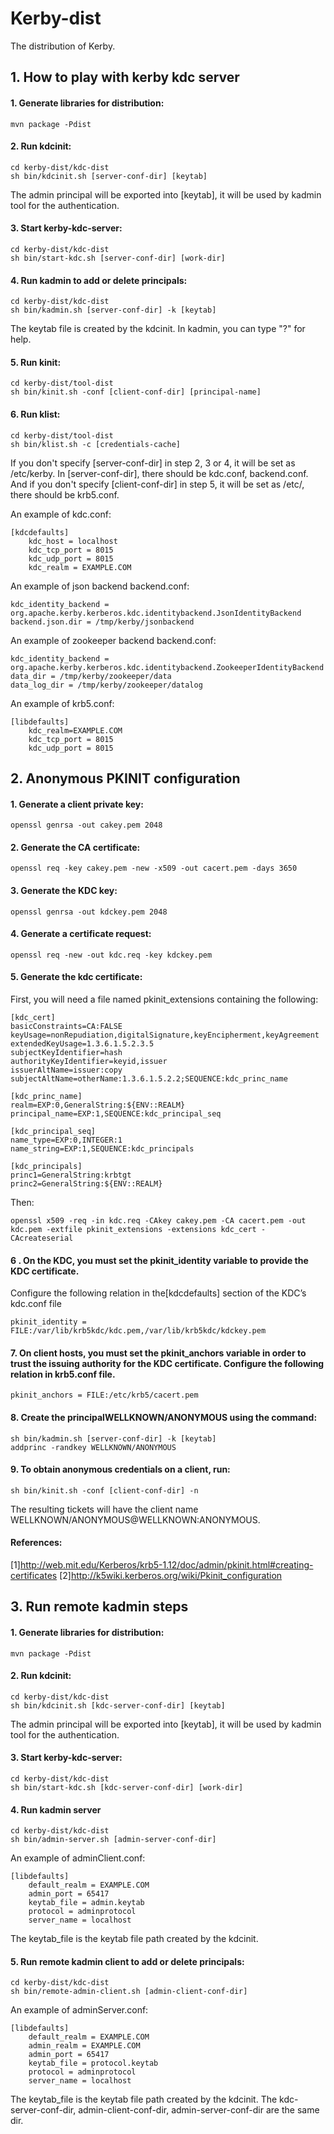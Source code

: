 <!--
  Licensed to the Apache Software Foundation (ASF) under one
  or more contributor license agreements.  See the NOTICE file
  distributed with this work for additional information
  regarding copyright ownership.  The ASF licenses this file
  to you under the Apache License, Version 2.0 (the
  "License"); you may not use this file except in compliance
  with the License.  You may obtain a copy of the License at

  http://www.apache.org/licenses/LICENSE-2.0

  Unless required by applicable law or agreed to in writing,
  software distributed under the License is distributed on an
  "AS IS" BASIS, WITHOUT WARRANTIES OR CONDITIONS OF ANY
  KIND, either express or implied.  See the License for the
  specific language governing permissions and limitations
  under the License.
-->

Kerby-dist
============

The distribution of Kerby.

## 1. How to play with kerby kdc server

#### 1. Generate libraries for distribution:
```
mvn package -Pdist
```

#### 2. Run kdcinit:
```
cd kerby-dist/kdc-dist
sh bin/kdcinit.sh [server-conf-dir] [keytab]
```
The admin principal will be exported into [keytab], it will be used by kadmin tool for the authentication. 

#### 3. Start kerby-kdc-server:
```
cd kerby-dist/kdc-dist
sh bin/start-kdc.sh [server-conf-dir] [work-dir]
```

#### 4. Run kadmin to add or delete principals:
```
cd kerby-dist/kdc-dist
sh bin/kadmin.sh [server-conf-dir] -k [keytab]
```
  The keytab file is created by the kdcinit.
  In kadmin, you can type "?" for help.

#### 5. Run kinit:
```
cd kerby-dist/tool-dist
sh bin/kinit.sh -conf [client-conf-dir] [principal-name]
```

#### 6. Run klist:
```
cd kerby-dist/tool-dist
sh bin/klist.sh -c [credentials-cache]
```

  If you don't specify [server-conf-dir] in step 2, 3 or 4, it will be set as /etc/kerby. In [server-conf-dir], there should be kdc.conf, backend.conf. 
  And if you don't specify [client-conf-dir] in step 5, it will be set as /etc/, there should be krb5.conf.

An example of kdc.conf:
```
[kdcdefaults]
    kdc_host = localhost
    kdc_tcp_port = 8015
    kdc_udp_port = 8015
    kdc_realm = EXAMPLE.COM
```
An example of json backend backend.conf:
```
kdc_identity_backend = org.apache.kerby.kerberos.kdc.identitybackend.JsonIdentityBackend
backend.json.dir = /tmp/kerby/jsonbackend
```
An example of zookeeper backend backend.conf:
```
kdc_identity_backend = org.apache.kerby.kerberos.kdc.identitybackend.ZookeeperIdentityBackend
data_dir = /tmp/kerby/zookeeper/data
data_log_dir = /tmp/kerby/zookeeper/datalog
```
An example of krb5.conf:
```
[libdefaults]
    kdc_realm=EXAMPLE.COM
    kdc_tcp_port = 8015
    kdc_udp_port = 8015
```

## 2. Anonymous PKINIT configuration
#### 1. Generate a client private key:
```
openssl genrsa -out cakey.pem 2048
```

#### 2. Generate the CA certificate:
```
openssl req -key cakey.pem -new -x509 -out cacert.pem -days 3650
```

#### 3. Generate the KDC key:
```
openssl genrsa -out kdckey.pem 2048
```

#### 4. Generate a certificate request:
```
openssl req -new -out kdc.req -key kdckey.pem
```

#### 5. Generate the kdc certificate:
First, you will need a file named pkinit_extensions containing the following:
```
[kdc_cert]
basicConstraints=CA:FALSE
keyUsage=nonRepudiation,digitalSignature,keyEncipherment,keyAgreement
extendedKeyUsage=1.3.6.1.5.2.3.5
subjectKeyIdentifier=hash
authorityKeyIdentifier=keyid,issuer
issuerAltName=issuer:copy
subjectAltName=otherName:1.3.6.1.5.2.2;SEQUENCE:kdc_princ_name

[kdc_princ_name]
realm=EXP:0,GeneralString:${ENV::REALM}
principal_name=EXP:1,SEQUENCE:kdc_principal_seq

[kdc_principal_seq]
name_type=EXP:0,INTEGER:1
name_string=EXP:1,SEQUENCE:kdc_principals

[kdc_principals]
princ1=GeneralString:krbtgt
princ2=GeneralString:${ENV::REALM}
```
Then:
```
openssl x509 -req -in kdc.req -CAkey cakey.pem -CA cacert.pem -out kdc.pem -extfile pkinit_extensions -extensions kdc_cert -CAcreateserial
```

#### 6 . On the KDC, you must set the pkinit_identity variable to provide the KDC certificate.
Configure the following relation in the[kdcdefaults] section of the KDC’s kdc.conf file
```
pkinit_identity = FILE:/var/lib/krb5kdc/kdc.pem,/var/lib/krb5kdc/kdckey.pem
```

#### 7. On client hosts, you must set the pkinit_anchors variable in order to trust the issuing authority for the KDC certificate. Configure the following relation in krb5.conf file.
```
pkinit_anchors = FILE:/etc/krb5/cacert.pem
```

#### 8. Create the principalWELLKNOWN/ANONYMOUS using the command:
```
sh bin/kadmin.sh [server-conf-dir] -k [keytab]
addprinc -randkey WELLKNOWN/ANONYMOUS
```

#### 9. To obtain anonymous credentials on a client, run:
```
sh bin/kinit.sh -conf [client-conf-dir] -n
```
The resulting tickets will have the client name WELLKNOWN/ANONYMOUS@WELLKNOWN:ANONYMOUS.

#### References: 
[1]http://web.mit.edu/Kerberos/krb5-1.12/doc/admin/pkinit.html#creating-certificates
[2]http://k5wiki.kerberos.org/wiki/Pkinit_configuration


## 3. Run remote kadmin steps
#### 1. Generate libraries for distribution:
```
mvn package -Pdist
```

#### 2. Run kdcinit:
```
cd kerby-dist/kdc-dist
sh bin/kdcinit.sh [kdc-server-conf-dir] [keytab]
```
The admin principal will be exported into [keytab], it will be used by kadmin tool for the authentication. 

#### 3. Start kerby-kdc-server:
```
cd kerby-dist/kdc-dist
sh bin/start-kdc.sh [kdc-server-conf-dir] [work-dir]
```

#### 4. Run kadmin server
```
cd kerby-dist/kdc-dist
sh bin/admin-server.sh [admin-server-conf-dir]
```
An example of adminClient.conf:
```
[libdefaults]
    default_realm = EXAMPLE.COM
    admin_port = 65417
    keytab_file = admin.keytab
    protocol = adminprotocol
    server_name = localhost
```
The keytab_file is the keytab file path created by the kdcinit.

#### 5. Run remote kadmin client to add or delete principals:
```
cd kerby-dist/kdc-dist
sh bin/remote-admin-client.sh [admin-client-conf-dir]
```
An example of adminServer.conf:
```
[libdefaults]
    default_realm = EXAMPLE.COM
    admin_realm = EXAMPLE.COM
    admin_port = 65417
    keytab_file = protocol.keytab
    protocol = adminprotocol
    server_name = localhost
```
The keytab_file is the keytab file path created by the kdcinit.
The kdc-server-conf-dir, admin-client-conf-dir, admin-server-conf-dir are the same dir.
